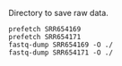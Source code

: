 Directory to save raw data.

```
prefetch SRR654169
prefetch SRR654171
fastq-dump SRR654169 -O ./
fastq-dump SRR654171 -O ./
```


